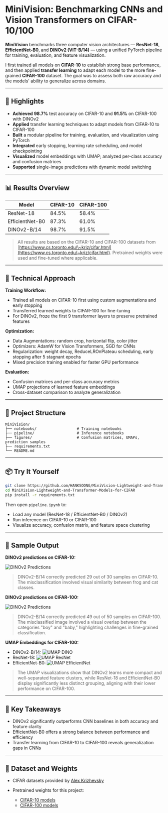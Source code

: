 # MiniVision: Benchmarking CNNs and Vision Transformers on CIFAR-10/100

**MiniVision** benchmarks three computer vision architectures — **ResNet-18**, **EfficientNet-B0**, and **DINOv2 (ViT-B/14)** — using a unified PyTorch pipeline for training, evaluation, and feature visualization.

I first trained all models on **CIFAR-10** to establish strong base performance, and then applied **transfer learning** to adapt each model to the more fine-grained **CIFAR-100** dataset. The goal was to assess both raw accuracy and the models' ability to generalize across domains.

---

## 🚀 Highlights

* **Achieved** **98.7%** test accuracy on CIFAR-10 and **91.5%** on CIFAR-100 with DINOv2
* **Applied** transfer learning techniques to adapt models from CIFAR-10 to CIFAR-100
* **Built** a modular pipeline for training, evaluation, and visualization using PyTorch
* **Integrated** early stopping, learning rate scheduling, and model checkpointing
* **Visualized** model embeddings with UMAP; analyzed per-class accuracy and confusion matrices
* **Supported** single-image predictions with dynamic model switching

---

## 📊 Results Overview

| Model           | CIFAR-10 | CIFAR-100 |
| --------------- | -------- | --------- |
| ResNet-18       | 84.5%    | 58.4%     |
| EfficientNet-B0 | 87.3%    | 61.0%     |
| DINOv2-B/14     | 98.7%    | 91.5%     |

> All results are based on the CIFAR-10 and CIFAR-100 datasets from [https://www.cs.toronto.edu/\~kriz/cifar.html](https://www.cs.toronto.edu/~kriz/cifar.html). Pretrained weights were used and fine-tuned where applicable.

---

## 🧪 Technical Approach

**Training Workflow:**

* Trained all models on CIFAR-10 first using custom augmentations and early stopping
* Transferred learned weights to CIFAR-100 for fine-tuning
* For DINOv2, froze the first 9 transformer layers to preserve pretrained features

**Optimization:**

* Data Augmentations: random crop, horizontal flip, color jitter
* Optimizers: AdamW for Vision Transformers, SGD for CNNs
* Regularization: weight decay, ReduceLROnPlateau scheduling, early stopping after 5 stagnant epochs
* Mixed precision training enabled for faster GPU performance

**Evaluation:**

* Confusion matrices and per-class accuracy metrics
* UMAP projections of learned feature embeddings
* Cross-dataset comparison to analyze generalization

---

## 📂 Project Structure

```
MiniVision/
├── notebooks/                  # Training notebooks
├── pipeline/                   # Inference notebooks
├── figures/                    # Confusion matrices, UMAPs, prediction samples
├── requirements.txt
└── README.md
```

---

## 📦 Try It Yourself

```bash
git clone https://github.com/HANKSOONG/MiniVision-Lightweight-and-Transformer-Models-for-CIFAR.git
cd MiniVision-Lightweight-and-Transformer-Models-for-CIFAR
pip install -r requirements.txt
```

Then open `pipeline.ipynb` to:

* Load any model (ResNet-18 / EfficientNet-B0 / DINOv2)
* Run inference on CIFAR-10 or CIFAR-100
* Visualize accuracy, confusion matrix, and feature space clustering

---

## 📸 Sample Output

**DINOv2 predictions on CIFAR-10:**

![DINOv2 Predictions](figures/prediction_for_dinov2_cifar10.png)

> DINOv2-B/14 correctly predicted 29 out of 30 samples on CIFAR-10. The misclassification involved visual similarity between frog and cat classes.

**DINOv2 predictions on CIFAR-100:**

![DINOv2 Predictions](figures/prediction_for_dinov2_cifar100.png)

> DINOv2-B/14 correctly predicted 49 out of 50 samples on CIFAR-100. The misclassified image involved a visual overlap between the categories "boy" and "baby," highlighting challenges in fine-grained classification.

**UMAP Embeddings for CIFAR-100:**

* DINOv2-B/14:
  ![UMAP DINO](figures/umap_embeddings/umap_dino_cifar100.png)
* ResNet-18:
  ![UMAP ResNet](figures/umap_embeddings/umap_res_cifar100.png)
* EfficientNet-B0:
  ![UMAP EfficientNet](figures/umap_embeddings/umap_eff_cifar100.png)

> The UMAP visualizations show that DINOv2 learns more compact and well-separated feature clusters, while ResNet-18 and EfficientNet-B0 display significantly less distinct grouping, aligning with their lower performance on CIFAR-100.

---

## 🔑 Key Takeaways

* DINOv2 significantly outperforms CNN baselines in both accuracy and feature clarity
* EfficientNet-B0 offers a strong balance between performance and efficiency
* Transfer learning from CIFAR-10 to CIFAR-100 reveals generalization gaps in CNNs

---

## 📁 Dataset and Weights

* CIFAR datasets provided by [Alex Krizhevsky](https://www.cs.toronto.edu/~kriz/cifar.html)
* Pretrained weights for this project:

  * [CIFAR-10 models](https://drive.google.com/file/d/1--vYxuc0fRE7539StX1Ts9RkAw00_XiZ/view?usp=drive_link)
  * [CIFAR-100 models](https://drive.google.com/file/d/1Qp063eb6V9tSmYsfnJOtNH_fMHCQ_I7M/view?usp=drive_link)
